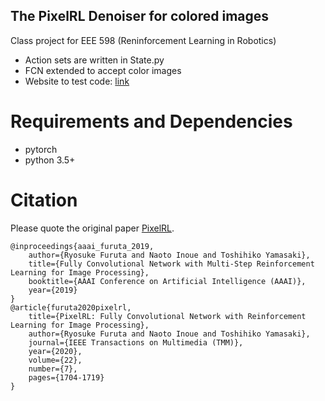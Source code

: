 The PixelRL Denoiser for colored images
----------
Class project for EEE 598 (Reninforcement Learning in Robotics) 

- Action sets are written in State.py
- FCN extended to accept color images
- Website to test code: [link](https://mnthnx64.github.io/image-transceiver/)



# Requirements and Dependencies
- pytorch
- python 3.5+



# Citation

Please quote the original paper [PixelRL](https://arxiv.org/abs/1811.04323).

```
@inproceedings{aaai_furuta_2019,
    author={Ryosuke Furuta and Naoto Inoue and Toshihiko Yamasaki},
    title={Fully Convolutional Network with Multi-Step Reinforcement Learning for Image Processing},
    booktitle={AAAI Conference on Artificial Intelligence (AAAI)},
    year={2019}
}
@article{furuta2020pixelrl,
    title={PixelRL: Fully Convolutional Network with Reinforcement Learning for Image Processing},
    author={Ryosuke Furuta and Naoto Inoue and Toshihiko Yamasaki},
    journal={IEEE Transactions on Multimedia (TMM)},
    year={2020},
    volume={22},
    number={7},
    pages={1704-1719}
}
```



